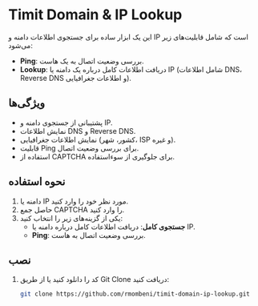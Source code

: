 # Timit Domain & IP Lookup

این یک ابزار ساده برای جستجوی اطلاعات دامنه و IP است که شامل قابلیت‌های زیر می‌شود:
- **Ping**: بررسی وضعیت اتصال به یک هاست.
- **Lookup**: دریافت اطلاعات کامل درباره یک دامنه یا IP (شامل اطلاعات DNS، Reverse DNS و اطلاعات جغرافیایی).

## ویژگی‌ها
- پشتیبانی از جستجوی دامنه و IP.
- نمایش اطلاعات DNS و Reverse DNS.
- نمایش اطلاعات جغرافیایی (کشور، شهر، ISP و غیره).
- قابلیت Ping برای بررسی وضعیت اتصال.
- استفاده از CAPTCHA برای جلوگیری از سوءاستفاده.

## نحوه استفاده

1. دامنه یا IP مورد نظر خود را وارد کنید.
2. حاصل جمع CAPTCHA را وارد کنید.
3. یکی از گزینه‌های زیر را انتخاب کنید:
   - **جستجوی کامل**: دریافت اطلاعات کامل درباره دامنه یا IP.
   - **Ping**: بررسی وضعیت اتصال به هاست.

## نصب

1. کد را دانلود کنید یا از طریق Git Clone دریافت کنید:
   ```bash
   git clone https://github.com/rmombeni/timit-domain-ip-lookup.git

